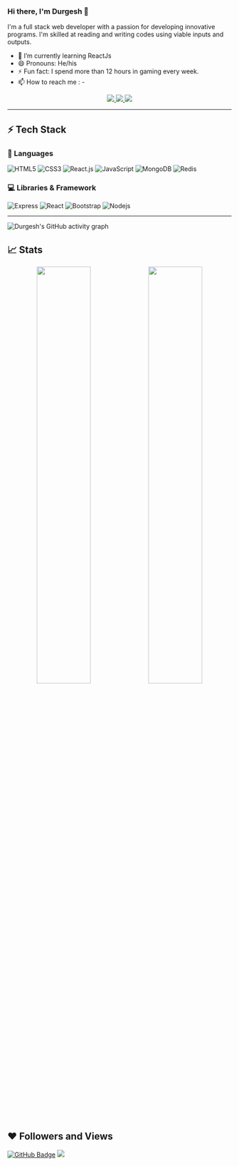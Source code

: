 ### Hi there, I'm Durgesh 👋
I'm a full stack web developer with a passion for developing
innovative programs. I'm skilled at reading and
writing codes using viable inputs and
outputs.
- 🌱 I’m currently learning ReactJs
- 😄 Pronouns: He/his
- ⚡ Fun fact: I spend more than 12 hours in gaming every week.
- 📫 How to reach me : -
<p align="center">
	<a href="https://www.linkedin.com/in/siinghdurgesh/" target="_blank">
		<img src="https://img.shields.io/badge/LinkedIn-0077B5?style=for-the-badge&logo=linkedin&logoColor=white" />
	</a>
<!-- 	<a href="https://www.instagram.com/raman_chinna_/">
		<img src="https://img.shields.io/badge/Instagram-E4405F?style=for-the-badge&logo=instagram&logoColor=white" />
	</a> -->
        <a href="mailto:dk829445@gmail.com">
		<img src="https://img.shields.io/badge/Gmail-D14836?style=for-the-badge&logo=gmail&logoColor=white" />
	</a>
	 <a href="https://portfolio-durgesh.vercel.app/" target="_blank">
		<img src="https://img.shields.io/badge/portfolio-1AA260?style=for-the-badge&logo=About.me&logoColor=white" />
	</a>
</p>

---

## ⚡ Tech Stack

### 🚀 Languages
![HTML5](https://img.shields.io/badge/HTML5-E34F26?style=for-the-badge&logo=html5&logoColor=white)
![CSS3](https://img.shields.io/badge/CSS3-254bdd?style=for-the-badge&logo=css3&logoColor=white)
![React.js](https://img.shields.io/badge/React-20232A?style=for-the-badge&logo=react&logoColor=61dafb)
![JavaScript](https://img.shields.io/badge/JavaScript-323330?style=for-the-badge&logo=javascript&logoColor=F7DF1E)
![MongoDB](https://img.shields.io/badge/MongoDB-darkslategray?style=for-the-badge&logo=mongodb&logoColor=4EA94B)
![Redis](https://img.shields.io/badge/redis-%23DD0031.svg?&style=for-the-badge&logo=redis&logoColor=white)

### 💻 Libraries & Framework
![Express](https://img.shields.io/badge/Express.js-000000?style=for-the-badge&logo=express&logoColor=white)
![React](https://img.shields.io/badge/React-20232A?style=for-the-badge&logo=react&logoColor=61DAFB)
![Bootstrap](https://img.shields.io/badge/Bootstrap-563D7C?style=for-the-badge&logo=bootstrap&logoColor=white)
![Nodejs](https://img.shields.io/badge/Node.js-026e00?style=for-the-badge&logo=nodedotjs&logoColor=white) 

---
![Durgesh's GitHub activity graph](https://activity-graph.herokuapp.com/graph?username=Durgesh2601&hide_border=true&theme=react-dark)


## 📈 Stats

<p align="center">
  <img width="49%" src="https://github-readme-streak-stats.herokuapp.com/?user=Durgesh2601&hide_border=true&theme=synthwave"/>
  <img width="49%"src="https://github-readme-stats.vercel.app/api?username=Durgesh2601&&show_icons=true&title_color=0178b8&icon_color=209873&text_color=dee0e3&bg_color=050f2c">
</p>

## ❤ Followers and Views
<a href="https://github.com/Durgesh2601?tab=followers"><img src="https://img.shields.io/github/followers/Durgesh2601?label=Followers&style=social" alt="GitHub Badge"></a>
<a href="https://github.com/AleemAlam/github-profile-views-counter">
    <img src="https://komarev.com/ghpvc/?username=Durgesh2601"></a>
    
<!--    [![Readme Card](https://github-readme-stats.vercel.app/api/pin/?username=Durgesh2601&repo=Todo-App)](https://github.com/Durgesh2601/Todo-app)
 -->
